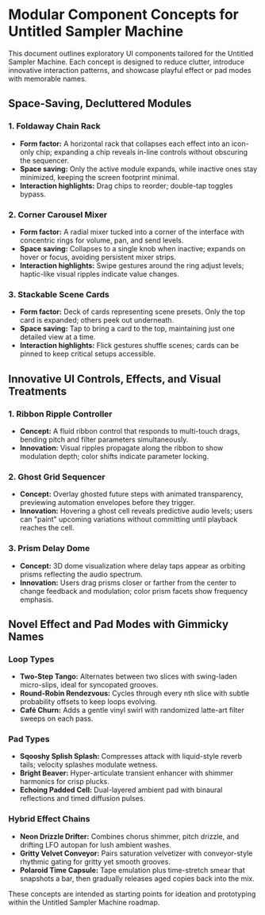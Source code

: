 # Modular Component Concepts for Untitled Sampler Machine

This document outlines exploratory UI components tailored for the Untitled Sampler Machine. Each concept is designed to reduce clutter, introduce innovative interaction patterns, and showcase playful effect or pad modes with memorable names.

## Space-Saving, Decluttered Modules

### 1. Foldaway Chain Rack
- **Form factor:** A horizontal rack that collapses each effect into an icon-only chip; expanding a chip reveals in-line controls without obscuring the sequencer.
- **Space saving:** Only the active module expands, while inactive ones stay minimized, keeping the screen footprint minimal.
- **Interaction highlights:** Drag chips to reorder; double-tap toggles bypass.

### 2. Corner Carousel Mixer
- **Form factor:** A radial mixer tucked into a corner of the interface with concentric rings for volume, pan, and send levels.
- **Space saving:** Collapses to a single knob when inactive; expands on hover or focus, avoiding persistent mixer strips.
- **Interaction highlights:** Swipe gestures around the ring adjust levels; haptic-like visual ripples indicate value changes.

### 3. Stackable Scene Cards
- **Form factor:** Deck of cards representing scene presets. Only the top card is expanded; others peek out underneath.
- **Space saving:** Tap to bring a card to the top, maintaining just one detailed view at a time.
- **Interaction highlights:** Flick gestures shuffle scenes; cards can be pinned to keep critical setups accessible.

## Innovative UI Controls, Effects, and Visual Treatments

### 1. Ribbon Ripple Controller
- **Concept:** A fluid ribbon control that responds to multi-touch drags, bending pitch and filter parameters simultaneously.
- **Innovation:** Visual ripples propagate along the ribbon to show modulation depth; color shifts indicate parameter locking.

### 2. Ghost Grid Sequencer
- **Concept:** Overlay ghosted future steps with animated transparency, previewing automation envelopes before they trigger.
- **Innovation:** Hovering a ghost cell reveals predictive audio levels; users can "paint" upcoming variations without committing until playback reaches the cell.

### 3. Prism Delay Dome
- **Concept:** 3D dome visualization where delay taps appear as orbiting prisms reflecting the audio spectrum.
- **Innovation:** Users drag prisms closer or farther from the center to change feedback and modulation; color prism facets show frequency emphasis.

## Novel Effect and Pad Modes with Gimmicky Names

### Loop Types
- **Two-Step Tango:** Alternates between two slices with swing-laden micro-slips, ideal for syncopated grooves.
- **Round-Robin Rendezvous:** Cycles through every nth slice with subtle probability offsets to keep loops evolving.
- **Café Churn:** Adds a gentle vinyl swirl with randomized latte-art filter sweeps on each pass.

### Pad Types
- **Sqooshy Splish Splash:** Compresses attack with liquid-style reverb tails; velocity splashes modulate wetness.
- **Bright Beaver:** Hyper-articulate transient enhancer with shimmer harmonics for crisp plucks.
- **Echoing Padded Cell:** Dual-layered ambient pad with binaural reflections and timed diffusion pulses.

### Hybrid Effect Chains
- **Neon Drizzle Drifter:** Combines chorus shimmer, pitch drizzle, and drifting LFO autopan for lush ambient washes.
- **Gritty Velvet Conveyor:** Pairs saturation velvetizer with conveyor-style rhythmic gating for gritty yet smooth grooves.
- **Polaroid Time Capsule:** Tape emulation plus time-stretch smear that snapshots a bar, then gradually releases aged copies back into the mix.

These concepts are intended as starting points for ideation and prototyping within the Untitled Sampler Machine roadmap.
